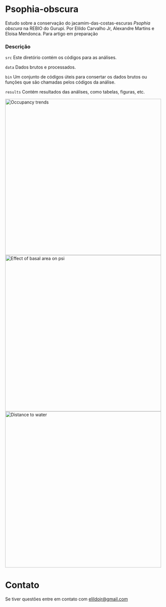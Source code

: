 # Psophia-obscura

Estudo sobre a conservação do jacamim-das-costas-escuras *Psophia obscura* na REBIO do Gurupi.
Por Elildo Carvalho Jr, Alexandre Martins e Eloisa Mendonca.
Para artigo em preparação


### Descrição
```src``` Este diretório contém os códigos para as análises.

```data``` Dados brutos e processados. 

```bin``` Um conjunto de códigos úteis para consertar os dados brutos ou funções que são chamadas pelos códigos da análise.

```results``` Contém resultados das análises, como tabelas, figuras, etc. 


<img src="results/occ_trends.jpg" title="Occupancy trends" width="500">
<img src="results/basalArea_effect_psi.jpg" title="Effect of basal area on psi" width="500">
<img src="results/recovery_effect_psi.jpg.jpg" title="Distance to water" width="500">

# Contato
Se tiver questões entre em contato com <elildojr@gmail.com>
